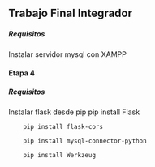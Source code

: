 ## Trabajo Final Integrador

##### Requisitos
Instalar servidor mysql con XAMPP



#### Etapa 4

##### Requisitos
Instalar flask desde pip
        pip install Flask

        pip install flask-cors

        pip install mysql-connector-python

        pip install Werkzeug
